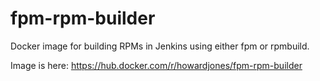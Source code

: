 # fpm-rpm-builder
Docker image for building RPMs in Jenkins using either fpm or rpmbuild.

Image is here: https://hub.docker.com/r/howardjones/fpm-rpm-builder
